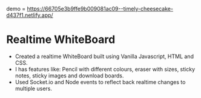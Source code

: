demo = https://66705e3b9ffe9b009081ac09--timely-cheesecake-d437f1.netlify.app/


# Realtime WhiteBoard
- Created a realtime WhiteBoard built using Vanilla Javascript, HTML and CSS.
- I has features like: Pencil with different colours, eraser with sizes, sticky notes, sticky images and download boards.
- Used Socket.io and Node events to reflect back realtime changes to multiple users.

